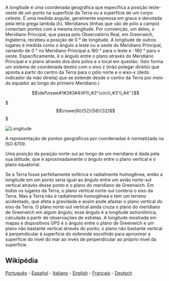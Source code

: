 A longitude é uma coordenada geográfica que especifica a posição leste-oeste de um ponto na superfície da Terra ou a superfície de um corpo celeste. É uma medida angular, geralmente expressa em graus e denotada pela letra grega lambda (λ). Meridianos (linhas que vão de pólo a campo) conectam pontos com a mesma longitude. Por convenção, um deles, o Meridiano Principal, que passa pelo Observatório Real, em Greenwich, Inglaterra, recebeu a posição de 0 ° de longitude. A longitude de outros lugares é medida como o ângulo a leste ou a oeste do Meridiano Principal, variando de 0 ° no Meridiano Principal a 180 ° para o leste e -180 ° para o oeste. Especificamente, é o ângulo entre o plano através do Meridiano Principal e o plano através dos dois pólos e o local em questão. (Isto forma um sistema de coordenada destro com o eixo z (mão polegar direito) que aponta a partir do centro da Terra para o pólo norte e o eixo-x (dedo indicador da mão direita) que se estende desde o centro da Terra por meio do equador ao longo do primeiro Meridiano.)

$$\def\nswe#1#2#3#4{#1\\,#2^\circ\\,#3'\\,#4''}$$

$$$\nswe{N}{52}{58}{32}$$$

![Longitude](https://upload.wikimedia.org/wikipedia/commons/thumb/f/f4/Longitude_%28PSF%29.png/1024px-Longitude_%28PSF%29.png)

A representação de pontos geográficos por coordenadas é normatizada na ISO 6709.

Uma posição da posição norte-sul ao longo de um meridiano é dada pela sua latitude, que é aproximadamente o ângulo entre o plano vertical e o plano equatorial.

Se a Terra fosse perfeitamente esférica e radialmente homogênea, então a longitude em um ponto seria igual ao ângulo entre um avião norte-sul vertical através desse ponto e o plano do meridiano de Greenwich. Em todos os lugares da Terra, o plano vertical norte-sul conteria o eixo da Terra. Mas a Terra não é radialmente homogênea e tem um terreno acidentado, que afeta a gravidade e assim pode afastar o plano vertical do eixo da Terra. O plano norte-sul vertical ainda cruza o plano do meridiano de Greenwich em algum ângulo; esse ângulo é a longitude astronômica, calculada a partir de observações de estrelas. A longitude mostrada em mapas e dispositivos GPS é o ângulo entre o plano de Greenwich e um plano não bastante vertical através do ponto; o plano não bastante vertical é perpendicular à superfície do esferoide escolhido para aproximar a superfície do nível do mar ao invés de perpendicular ao próprio nível da superfície.

## Wikipédia

[Português](https://pt.wikipedia.org/wiki/Longitude) - [Español](https://es.wikipedia.org/wiki/Longitud_(cartograf%C3%ADa)) - [Italiano](https://it.wikipedia.org/wiki/Longitudine) - [English](https://en.wikipedia.org/wiki/Longitude) - [Français](https://fr.wikipedia.org/wiki/Longitude) - [Deutsch](https://de.wikipedia.org/wiki/Geographische_L%C3%A4nge)